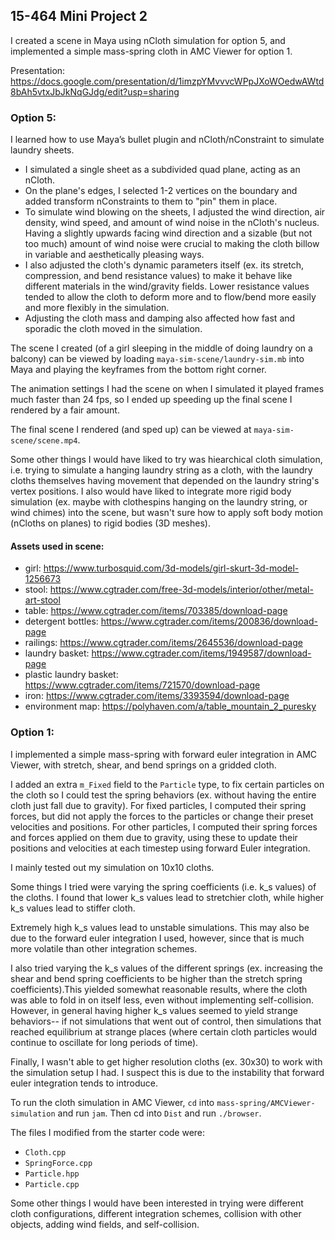 ## 15-464 Mini Project 2

I created a scene in Maya using nCloth simulation for option 5, and implemented a simple mass-spring cloth in AMC Viewer for option 1.

Presentation: https://docs.google.com/presentation/d/1imzpYMvvvcWPpJXoWOedwAWtd8bAh5vtxJbJkNqGJdg/edit?usp=sharing 

### Option 5: 
I learned how to use Maya’s bullet plugin and nCloth/nConstraint to simulate laundry sheets. 
- I simulated a single sheet as a subdivided quad plane, acting as an nCloth. 
- On the plane's edges, I selected 1-2 vertices on the boundary and added transform nConstraints to them to "pin" them in place. 
- To simulate wind blowing on the sheets, I adjusted the wind direction, air density, wind speed, and amount of wind noise in the nCloth's nucleus. Having a slightly upwards facing wind direction and a sizable (but not too much) amount of wind noise were crucial to making the cloth billow in variable and aesthetically pleasing ways. 
- I also adjusted the cloth's dynamic parameters itself (ex. its stretch, compression, and bend resistance values) to make it behave like different materials in the wind/gravity fields. Lower resistance values tended to allow the cloth to deform more and to flow/bend more easily and more flexibly in the simulation. 
- Adjusting the cloth mass and damping also affected how fast and sporadic the cloth moved in the simulation. 

The scene I created (of a girl sleeping in the middle of doing laundry on a balcony) can be viewed by loading `maya-sim-scene/laundry-sim.mb` into Maya and playing the keyframes from the bottom right corner. 

The animation settings I had the scene on when I simulated it played frames much faster than 24 fps, so I ended up speeding up the final scene I rendered by a fair amount. 

The final scene I rendered (and sped up) can be viewed at `maya-sim-scene/scene.mp4`. 

Some other things I would have liked to try was hiearchical cloth simulation, i.e. trying to simulate a hanging laundry string as a cloth, with the laundry cloths themselves having movement that depended on the laundry string's vertex positions. I also would have liked to integrate more rigid body simulation (ex. maybe with clothespins hanging on the laundry string, or wind chimes) into the scene, but wasn't sure how to apply soft body motion (nCloths on planes) to rigid bodies (3D meshes).

#### Assets used in scene: 
- girl: https://www.turbosquid.com/3d-models/girl-skurt-3d-model-1256673 
- stool: https://www.cgtrader.com/free-3d-models/interior/other/metal-art-stool 
- table: https://www.cgtrader.com/items/703385/download-page 
- detergent bottles: https://www.cgtrader.com/items/200836/download-page 
- railings: https://www.cgtrader.com/items/2645536/download-page 
- laundry basket: https://www.cgtrader.com/items/1949587/download-page 
- plastic laundry basket: https://www.cgtrader.com/items/721570/download-page 
- iron: https://www.cgtrader.com/items/3393594/download-page 
- environment map: https://polyhaven.com/a/table_mountain_2_puresky 

### Option 1: 
I implemented a simple mass-spring with forward euler integration in AMC Viewer, with stretch, shear, and bend springs on a gridded cloth. 

I added an extra `m_Fixed` field to the `Particle` type, to fix certain particles on the cloth so I could test the spring behaviors (ex. without having the entire cloth just fall due to gravity). For fixed particles, I computed their spring forces, but did not apply the forces to the particles or change their preset velocities and positions. For other particles, I computed their spring forces and forces applied on them due to gravity, using these to update their positions and velocities at each timestep using forward Euler integration.

I mainly tested out my simulation on 10x10 cloths. 

Some things I tried were varying the spring coefficients (i.e. k_s values) of the cloths. I found that lower k_s values lead to stretchier cloth, while higher k_s values lead to stiffer cloth.  

Extremely high k_s values lead to unstable simulations. This may also be due to the forward euler integration I used, however, since that is much more volatile than other integration schemes. 

I also tried varying the k_s values of the different springs (ex. increasing the shear and bend spring coefficients to be higher than the stretch spring coefficients).This yielded somewhat reasonable results, where the cloth was able to fold in on itself less, even without implementing self-collision. However, in general having higher k_s values seemed to yield strange behaviors-- if not simulations that went out of control, then simulations that reached equilibrium at strange places (where certain cloth particles would continue to oscillate for long periods of time). 

Finally, I wasn't able to get higher resolution cloths (ex. 30x30) to work with the simulation setup I had. I suspect this is due to the instability that forward euler integration tends to introduce. 

To run the cloth simulation in AMC Viewer, `cd` into `mass-spring/AMCViewer-simulation` and run `jam`. Then cd into `Dist` and run `./browser`. 

The files I modified from the starter code were:
- `Cloth.cpp`
- `SpringForce.cpp`
- `Particle.hpp`
- `Particle.cpp`

Some other things I would have been interested in trying were different cloth configurations, different integration schemes, collision with other objects, adding wind fields, and self-collision.
